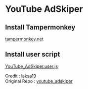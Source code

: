 # YouTube AdSkiper

## Install Tampermonkey
[tampermonkey.net](https://tampermonkey.net)

## Install user script
[YouTube_AdSkiper.user.js](https://github.com/laksa19/youtube_adskiper/raw/master/youtube_adskiper.user.js)

Credit : [laksa19](https://github.com/laksa19/)
<br>
Original Repo : [youtube_adskiper](https://github.com/laksa19/youtube_adskiper)
